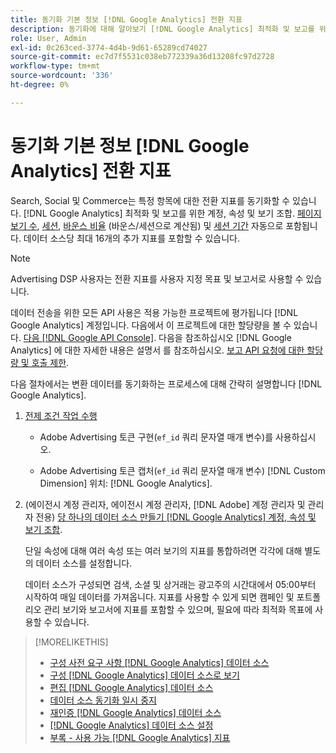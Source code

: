 ```yaml
---
title: 동기화 기본 정보 [!DNL Google Analytics] 전환 지표
description: 동기화에 대해 알아보기 [!DNL Google Analytics] 최적화 및 보고를 위한 전환 지표.
role: User, Admin
exl-id: 0c263ced-3774-4d4b-9d61-65289cd74027
source-git-commit: ec7d7f5531c038eb772339a36d13208fc97d2728
workflow-type: tm+mt
source-wordcount: '336'
ht-degree: 0%

---
```


# 동기화 기본 정보 [!DNL Google Analytics] 전환 지표

Search, Social 및 Commerce는 특정 항목에 대한 전환 지표를 동기화할 수 있습니다. [!DNL Google Analytics] 최적화 및 보고를 위한 계정, 속성 및 보기 조합. [페이지 보기 수](https://ga-dev-tools.google/dimensions-metrics-explorer/#view=detail&amp;group=page_tracking&amp;jump=ga_pageviews), [세션](https://ga-dev-tools.google/dimensions-metrics-explorer/#view=detail&amp;group=session&amp;jump=ga_sessions), [바운스 비율](https://ga-dev-tools.google/dimensions-metrics-explorer/#view=detail&amp;group=session&amp;jump=ga_bouncerate) (바운스/세션으로 계산됨) 및 [세션 기간](https://ga-dev-tools.google/dimensions-metrics-explorer/#view=detail&amp;group=session&amp;jump=ga_sessionduration) 자동으로 포함됩니다. 데이터 소스당 최대 16개의 추가 지표를 포함할 수 있습니다.

>[!NOTE]
>
>Advertising DSP 사용자는 전환 지표를 사용자 지정 목표 및 보고서로 사용할 수 있습니다.

데이터 전송을 위한 모든 API 사용은 적용 가능한 프로젝트에 평가됩니다 [!DNL Google Analytics] 계정입니다. 다음에서 이 프로젝트에 대한 할당량을 볼 수 있습니다. [다음 [!DNL Google API Console]](https://console.developers.google.com/apis/api/analytics-json.googleapis.com/quotas). 다음을 참조하십시오 [!DNL Google Analytics] 에 대한 자세한 내용은 설명서 를 참조하십시오. [보고 API 요청에 대한 할당량 및 호출 제한](https://developers.google.com/analytics/devguides/reporting/core/v4/limits-quotas).

다음 절차에서는 변환 데이터를 동기화하는 프로세스에 대해 간략히 설명합니다 [!DNL Google Analytics].

1. [전제 조건 작업 수행](data-source-prerequisites.md)

   * Adobe Advertising 토큰 구현(`ef_id` 쿼리 문자열 매개 변수)를 사용하십시오.

   * Adobe Advertising 토큰 캡처(`ef_id` 쿼리 문자열 매개 변수) [!DNL Custom Dimension] 위치: [!DNL Google Analytics].

1. (에이전시 계정 관리자, 에이전시 계정 관리자, [!DNL Adobe] 계정 관리자 및 관리자 전용) [당 하나의 데이터 소스 만들기 [!DNL Google Analytics] 계정, 속성 및 보기 조합](data-source-configure.md).

   단일 속성에 대해 여러 속성 또는 여러 보기의 지표를 통합하려면 각각에 대해 별도의 데이터 소스를 설정합니다.

   데이터 소스가 구성되면 검색, 소셜 및 상거래는 광고주의 시간대에서 05:00부터 시작하여 매일 데이터를 가져옵니다. 지표를 사용할 수 있게 되면 캠페인 및 포트폴리오 관리 보기와 보고서에 지표를 포함할 수 있으며, 필요에 따라 최적화 목표에 사용할 수 있습니다.

>[!MORELIKETHIS]
>
>* [구성 사전 요구 사항 [!DNL Google Analytics] 데이터 소스](data-source-prerequisites.md)
>* [구성 [!DNL Google Analytics] 데이터 소스로 보기](data-source-configure.md)
>* [편집 [!DNL Google Analytics] 데이터 소스](data-source-edit.md)
>* [데이터 소스 동기화 일시 중지](data-source-pause.md)
>* [재인증 [!DNL Google Analytics] 데이터 소스](data-source-reauthenticate.md)
>* [[!DNL Google Analytics] 데이터 소스 설정](data-source-settings.md)
>* [부록 - 사용 가능 [!DNL Google Analytics] 지표](data-source-ga-metrics.md)
